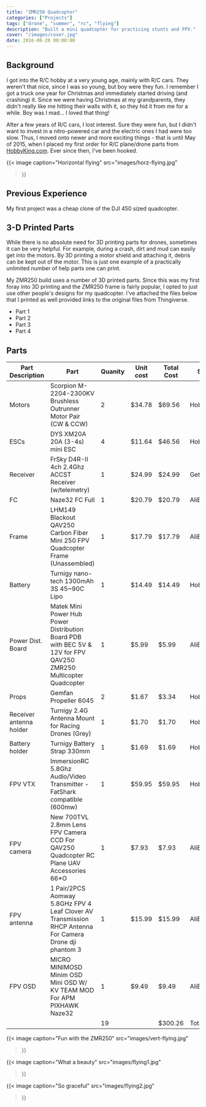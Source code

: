 ```yaml
---
title: "ZMR250 Quadcopter"
categories: ["Projects"]
tags: ["drone", "summer", "rc", "flying"]
description: "Built a mini quadcopter for practicing stunts and FPV."
cover: "/images/cover.jpg"
date: 2016-06-20 00:00:00
---
```


## Background

I got into the R/C hobby at a very young age, mainly with R/C cars. They weren't that nice, since I was so young, but boy were they fun. I remember I got a truck one year for Christmas and immediately started driving (and crashing) it. Since we were having Christmas at my grandparents, they didn't really like me hitting their walls with it, so they hid it from me for a while. Boy was I mad... I loved that thing!

After a few years of R/C cars, I lost interest. Sure they were fun, but I didn't want to invest in a nitro-powered car and the electric ones I had were too slow. Thus, I moved onto newer and more exciting things - that is until May of 2015, when I placed my first order for R/C plane/drone parts from [HobbyKing.com][hobbyking]. Ever since then, I've been hooked.

{{< image 
    caption="Horizontal flying"
    src="images/horz-flying.jpg"
>}}


## Previous Experience
My first project was a cheap clone of the DJI 450 sized quadcopter.

## 3-D Printed Parts
While there is no absolute need for 3D printing parts for drones, sometimes it can be very helpful. For example, during a crash, dirt and mud can easily get into the motors. By 3D printing a motor shield and attaching it, debris can be kept out of the motor. This is just one example of a practically unlimited number of help parts one can print.

My ZMR250 build uses a number of 3D printed parts. Since this was my first foray into 3D printing and the ZMR250 frame is fairly popular, I opted to just use other people's designs for my quadcopter. I've attached the files below that I printed as well provided links to the original files from Thingiverse.

- Part 1
- Part 2
- Part 3
- Part 4

## Parts

| Part Description        | Part                                                                                                             | Quanity | Unit cost | Total Cost | Seller     |
|-------------------------|------------------------------------------------------------------------------------------------------------------|---------|-----------|------------|------------|
| Motors                  | Scorpion M-2204-2300KV Brushless Outrunner Motor Pair (CW & CCW)                                                 | 2       | $34.78    | $69.56     | HobbyKing  |
| ESCs                    | DYS XM20A 20A (3-4s) mini ESC                                                                                    | 4       | $11.64    | $46.56     | HobbyKing  |
| Receiver                | FrSky D4R-II 4ch 2.4Ghz ACCST Receiver (w/telemetry)                                                             | 1       | $24.99    | $24.99     | GetFPV     |
| FC                      | Naze32 FC Full                                                                                                   | 1       | $20.79    | $20.79     | AliExpress |
| Frame                   | LHM149 Blackout QAV250 Carbon Fiber Mini 250 FPV Quadcopter Frame (Unassembled)                                  | 1       | $17.79    | $17.79     | AliExpress |
| Battery                 | Turnigy nano-tech 1300mAh 3S 45~90C Lipo                                                                         | 1       | $14.49    | $14.49     | HobbyKing  |
| Power Dist. Board       | Matek Mini Power Hub Power Distribution Board PDB with BEC 5V & 12V for FPV QAV250 ZMR250 Multicopter Quadcopter | 1       | $5.99     | $5.99      | AliExpress |
| Props                   | Gemfan Propeller 6045                                                                                            | 2       | $1.67     | $3.34      | HobbyKing  |
| Receiver antenna holder | Turnigy 2.4G Antenna Mount for Racing Drones (Grey)                                                              | 1       | $1.70     | $1.70      | HobbyKing  |
| Battery holder          | Turnigy Battery Strap 330mm                                                                                      | 1       | $1.69     | $1.69      | HobbyKing  |
| FPV VTX                 | ImmersionRC 5.8Ghz Audio/Video Transmitter - FatShark compatible (600mw)                                         | 1       | $59.95    | $59.95     | HobbyKing  |
| FPV camera              | New 700TVL 2.8mm Lens FPV Camera CCD For QAV250 Quadcopter RC Plane UAV Accessories 66*O                         | 1       | $7.93     | $7.93      | AliExpress |
| FPV antenna             | 1 Pair/2PCS Aomway 5.8GHz FPV 4 Leaf Clover AV Transmission RHCP Antenna For Camera Drone dji phantom 3          | 1       | $15.99    | $15.99     | AliExpress |
| FPV OSD                 | MICRO MINIMOSD Minim OSD Mini OSD W/ KV TEAM MOD For APM PIXHAWK Naze32                                          | 1       | $9.49     | $9.49      | AliExpress |
|                         |                                                                                                                  | 19      |           | $300.26    | Total      |

{{< image 
    caption="Fun with the ZMR250"
    src="images/vert-flying.jpg"
>}}

{{< image 
    caption="What a beauty"
    src="images/flying1.jpg"
>}}

{{< image 
    caption="So graceful"
    src="images/flying2.jpg"
>}}

[hobbyking]: <http://hobbyking.com>